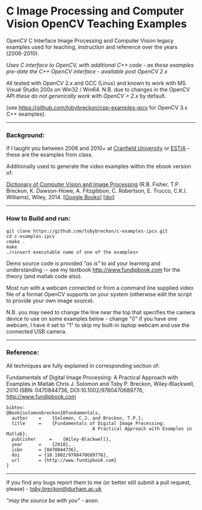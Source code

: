 # C Image Processing and Computer Vision OpenCV Teaching Examples

OpenCV C Interface Image Processing and Computer Vision legacy examples used for teaching, instruction and reference over the years (2006-2010).

_Uses C interface to OpenCV, with additional C++ code - as these examples pre-date the C++ OpenCV interface - available post OpenCV 2.x_

All tested with OpenCV 2.x and GCC (Linux) and known to work with MS Visual Studio 200x on Win32 / Win64.
N.B. due to changes in the OpenCV API _these do not generically work with OpenCV > 2.x_ by default.

(see https://github.com/tobybreckon/cpp-examples-ipcv for OpenCV 3.x C++ examples).

---

### Background:

If I taught you between 2006 and 2010+ at [Cranfield University](http://www.cranfield.ac.uk) or [ESTIA](http://www.estia.fr) - these are the examples from class.

Additionally used to generate the video examples within the ebook version of:

[Dictionary of Computer Vision and Image Processing](http://dx.doi.org/10.1002/9781119286462) (R.B. Fisher, T.P. Breckon, K. Dawson-Howe, A. Fitzgibbon, C. Robertson, E. Trucco, C.K.I. Williams), Wiley, 2014.
[[Google Books](http://books.google.co.uk/books?id=TaEQAgAAQBAJ&lpg=PP1&dq=isbn%3A1118706811&pg=PP1v=onepage&q&f=false)] [[doi](http://dx.doi.org/10.1002/9781119286462)]

---

### How to Build and run:

```
git clone https://github.com/tobybreckon/c-examples-ipcv.git
cd c-examples-ipcv
cmake .
make
./<insert executable name of one of the examples>
```

Demo source code is provided _"as is"_ to aid your learning and understanding -- see my textbook http://www.fundipbook.com for the theory (and matlab code also).

Most run with a webcam connected or from a command line supplied video file of a format OpenCV supports on your system (otherwise edit the script to provide your own image source).

N.B. you may need to change the line near the top that specifies the camera device to use on some examples below - change "0" if you have one webcam, I have it set to "1" to skip my built-in laptop webcam and use the connected USB camera.

---

### Reference:

All techniques are fully explained in corresponding section of:

Fundamentals of Digital Image Processing: A Practical Approach with Examples in Matlab
Chris J. Solomon and Toby P. Breckon, Wiley-Blackwell, 2010
ISBN: 0470844736, DOI:10.1002/9780470689776, http://www.fundipbook.com

```
bibtex:
@Book{solomonbreckon10fundamentals,
  author 	= 	 {Solomon, C.J. and Breckon, T.P.},
  title 	= 	 {Fundamentals of Digital Image Processing:
                                A Practical Approach with Examples in Matlab},
  publisher 	= 	 {Wiley-Blackwell},
  year 		= 	 {2010},
  isbn 		= {0470844736},
  doi 		= {10.1002/9780470689776},
  url 		= {http://www.fundipbook.com}
}
```

---

If you find any bugs report them to me (or better still submit a pull request, please) - toby.breckon@durham.ac.uk

_"may the source be with you"_ - anon.
